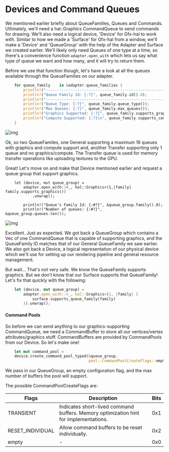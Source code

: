 # Devices and Command Queues
We mentioned earlier briefly about QueueFamilies, Queues and Commands. Ultimately, we'll need a hal::Graphics CommandQueue to send commands for drawing. We'll also need a logical device, 'Device' for Gfx-hal to work with. Similar to how we made a 'Surface' for Gfx-hal from a window, we'll make a 'Device' and 'QueueGroup' with the help of the Adapter and Surface we created earlier. We'll likely only need Queues of one type at a time, so there's a convenience function ```adapter.open_with``` which lets us say what type of queue we want and how many, and it will try to return them.

Before we use that function though, let's have a look at all the queues available through the QueueFamilies on our adapter.

```rust
    for queue_family    in &adapter.queue_families {
        println!("------------------------------------------------------");
        println!("Queue Family Id: {:?}", queue_family.id().0);
        println!("------------------------------------------------------");
        println!("Queue Type: {:?}", queue_family.queue_type());
        println!("Max Queues: {:?}", queue_family.max_queues());
        println!("Graphics Supported: {:?}", queue_family.supports_graphics());
        println!("Compute Supported: {:?}\n", queue_family.supports_compute());
    }
```
![img](https://i.imgur.com/CqwDuvg.png)

Ok, so two QueueFamiles, one General supporting a maximum 16 queues with graphics and compute support and, another Transfer supporting only 1 queue and no graphics/compute. The Transfer queue is used for memory transfer operations like uploading textures to the GPU.

Great! Let's move on and make that Device mentioned earlier and request a queue group that support graphics.



```
    let (device, mut queue_group) =
        adapter.open_with::<_, hal::Graphics>(1,|family| family.supports_graphics())
            .unwrap();

        println!("Queue's Family Id: {:#?}", &queue_group.family().0);
        println!("Number of queues: {:#?}", &queue_group.queues.len());

```

![img](https://i.imgur.com/gSdgMDn.png)

Excellent. Just as expected. We got back a QueueGroup which contains a Vec of one CommandQueue that is capable of supporting graphics, and the QueueFamily ID matches that of our General QueueFamily we saw earlier. We also got back a Device, a logical representation of our physical device which we'll use for setting up our rendering pipeline and general resource management.

But wait... That's not very safe. We know the QueueFamily supports graphics. But we don't know that our Surface supports that QueueFamily! Let's fix that quickly with the following:

```rust
    let (device, mut queue_group) =
        adapter.open_with::<_, hal::Graphics>(1, |family| {
            surface.supports_queue_family(family)
        }).unwrap();
```

#### Command Pools

So before we can send anything to our graphics-supporting CommandQueue, we need a CommandBuffer to store all our vertices/vertex attributes/graphics stuff. CommandBuffers are provided by CommandPools from our Device. So let's make one!

```rust
    let mut command_pool =
    device.create_command_pool_typed(&queue_group,
                                     pool::CommandPoolCreateFlags::empty(), 16);
```
We pass in our QueueGroup, an empty configuration flag, and the max number of buffers the pool will support.

The possible CommandPoolCreateFlags are:

| Flags | Description | Bits |
| ----- | ----------- | ---- |
|TRANSIENT|Indicates short-lived command buffers. Memory optimization hint for implementations.| 0x1|
|RESET_INDIVIDUAL|Allow command buffers to be reset individually.|0x2|
|empty| -| 0x0|



